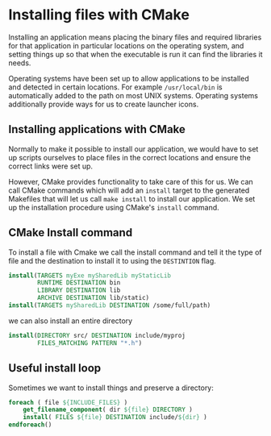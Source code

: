 # Installing files with CMake
Installing an application means placing the binary files and required libraries
for that application in particular locations on the operating system, and
setting things up so that when the executable is run it can find the libraries
it needs.

Operating systems have been set up to allow applications to be installed and detected
in certain locations. For example `/usr/local/bin` is automatically added to the
path on most UNIX systems. Operating systems additionally provide ways for us
to create launcher icons.

## Installing applications with CMake
Normally to make it possible to install our application, we would have to set up
scripts ourselves to place files in the correct locations and ensure the correct
links were set up.

However, CMake provides functionality to take care of this for us. We can call CMake
commands which will add an `install` target to the generated Makefiles that will
let us call `make install` to install our application. We set up the installation
procedure using CMake's `install` command.

## CMake Install command
To install a file with Cmake we call the install command and tell it the type of
file and the destination to install it to using the `DESTINTION` flag.
```cmake
install(TARGETS myExe mySharedLib myStaticLib
        RUNTIME DESTINATION bin
        LIBRARY DESTINATION lib
        ARCHIVE DESTINATION lib/static)
install(TARGETS mySharedLib DESTINATION /some/full/path)
```
we can also install an entire directory
```cmake
install(DIRECTORY src/ DESTINATION include/myproj
        FILES_MATCHING PATTERN "*.h")
```
## Useful install loop
Sometimes we want to install things and preserve a directory:

```cmake
foreach ( file ${INCLUDE_FILES} )
    get_filename_component( dir ${file} DIRECTORY )
    install( FILES ${file} DESTINATION include/${dir} )
endforeach()
```
